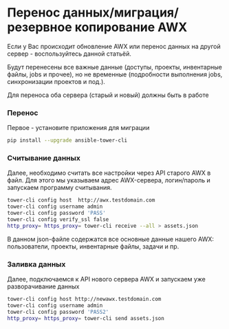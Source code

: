# Перенос данных/миграция/резервное копирование AWX

Если у Вас происходит обновление AWX или перенос данных на другой сервер - воспользуйтесь данной статьёй.

Будут перенесены все важные данные (доступы, проекты, инвентарные файлы, jobs и прочее), но не временные (подробности выполнения jobs, синхронизации проектов и под.).


Для переноса оба сервера (старый и новый) должны быть в работе

### Перенос

Первое - установите приложения для миграции
```bash
pip install --upgrade ansible-tower-cli
```
### Считывание данных

Далее, необходимо считать все настройки через API старого AWX в файл. Для этого мы указываем адрес AWX-сервера, логин/пароль и запускаем программу считывания.
```bash
tower-cli config host  http://awx.testdomain.com
tower-cli config username admin
tower-cli config password 'PASS'
tower-cli config verify_ssl false
http_proxy= https_proxy= tower-cli receive --all > assets.json
```
В данном json-файле содержатся все основные данные нашего AWX: пользователи, проекты, инвентарные файлы, задачи и пр.

### Заливка данных

Далее, подключаемся к API нового сервера AWX и запускаем уже разворачивание данных
```bash
tower-cli config host http://newawx.testdomain.com
tower-cli config username admin
tower-cli config password 'PASS2'
http_proxy= https_proxy= tower-cli send assets.json
```

 

 
